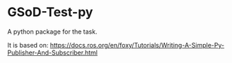 # GSoD-Test-py

A python package for the task.

It is based on: https://docs.ros.org/en/foxy/Tutorials/Writing-A-Simple-Py-Publisher-And-Subscriber.html